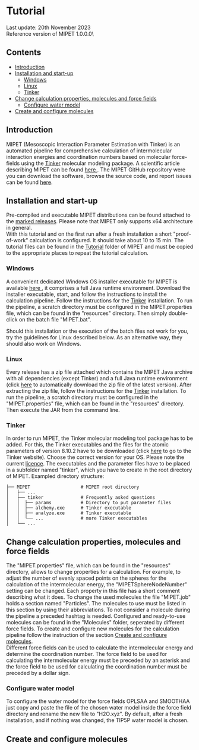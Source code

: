 # Tutorial

Last update: 20th November 2023\
Reference version of MIPET 1.0.0.0\

## Contents
* [Introduction](#introduction)
* [Installation and start-up](#installation-and-start-up)
  * [Windows](#windows)
  * [Linux](#linux)
  * [Tinker](#tinker)
* [Change calculation properties, molecules and force fields](#change-calculation-properties-molecules-and-force-fields) 
  * [Configure water model](#configure-water-model)
* [Create and configure molecules](#create-and-configure-molecules)

## Introduction
MIPET (Mesoscopic Interaction Parameter Estimation with Tinker) is an automated pipeline for comprehensive calculation
of intermolecular interaction energies and coordination numbers based on molecular force-fields using the 
<a href="https://dasher.wustl.edu/tinker/">Tinker</a> molecular modeling package.
A scientific article describing MIPET can be found <a href="TODO: add link to paper"> here </a>. 
The MIPET GitHub repository were you can download the software, browse the source code, and report issues can be found 
<a href="https://github.com/zielesny/MIPET">here</a>.

## Installation and start-up
Pre-compiled and executable MIPET distributions can be found attached to the 
<a href="https://github.com/zielesny/MIPET/releases">marked releases</a>. Please note that MIPET only supports x64 
architecture in general.\
With this tutorial and on the first run after a fresh installation a short "proof-of-work" calculation is configured. 
It should take about 10 to 15 min.
The tutorial files can be found in the <a href="https://github.com/zielesny/MIPET/tree/main/Tutorial">Tutorial</a> folder 
of MIPET and must be copied to the appropriate 
places to repeat the tutorial calculation. 

### Windows
A convenient dedicated Windows OS installer executable for MIPET is available
<a href="https://github.com/zielesny/MIPET/releases/download/MIPET/MIPET_win_x86_64.exe"> here </a>, 
it comprises a full Java runtime environment. Download the installer executable, start, and follow the instructions to
install the calculation pipeline. Follow the instructions for the [Tinker](#tinker) installation. To run the pipeline, 
a scratch directory must be configured in the MIPET.properties file, which can be found in the "resources" directory. 
Then simply double-click on the batch file "MIPET.bat".

Should this installation or the execution of the batch files not work for you, try the guidelines for Linux described 
below. As an alternative way, they should also work on Windows.

### Linux
Every release has a zip file attached which contains the MIPET Java archive with all dependencies (except Tinker) and a
full Java runtime environment 
(click <a href="https://github.com/zielesny/MIPET/releases/download/MIPET/MIPET_linux_x86_64.tar.gz">here</a> to 
automatically download the zip file of the latest version). 
After extracting the zip file, follow the instructions for the [Tinker](#tinker) installation. To run the pipeline, 
a scratch directory must be configured in the "MIPET.properties" file, which can be found in the "resources" directory. 
Then execute the JAR from the command line.

### Tinker
In order to run MIPET, the Tinker molecular modeling tool package has to be added. For this, the Tinker executables and 
the files for the atomic parameters of version 8.10.2 have to be downloaded 
(click <a href="https://dasher.wustl.edu/tinker/">here</a> to go to the Tinker website). Choose the correct version for 
your OS. Please note the current <a href="https://dasher.wustl.edu/tinker/downloads/license.pdf">licence</a>. 
The executables and the parameter files have to be placed in a subfolder named "tinker", which you have to create in the
root directory of MIPET.
Exampled directory structure:

    ├── MIPET                   # MIPET root directory  
    │   ├── ...              
    │   ├── tinker              # Frequently asked questions  
    │   │  ├── params           # Directory to put parameter files  
    │   │  ├── alchemy.exe      # Tinker executable  
    │   │  ├── analyze.exe      # Tinker executable  
    │   │  └── ...              # more Tinker executables  
    │   └── ...                 

## Change calculation properties, molecules and force fields
The "MIPET.properties" file,  which can be found in the "resources" directory, allows to change properties for a 
calculation. For example, to adjust the number of evenly spaced points on the spheres for the calculation of the 
intermolecular energy, the "MIPETSphereNodeNumber" setting can be changed. Each property in this file has a short comment
describing what it does. To change the used molecules the file "MIPET.job" holds a section named "Particles". The molecules 
to use must be listed in this section by using their abbreviations. To not consider a molecule during the pipeline a
preceded hashtag is needed. Configured and ready-to-use molecules can be found in the "Molecules" folder, seperated by 
different force fields. To create and configure new molecules for the calculation pipeline follow the instruction of the
section [Create and configure molecules](#create-and-configure-molecules).\
Different force fields can be used to calculate the intermolecular energy and determine the coordination number. The 
force field to be used for calculating the intermolecular energy must be preceded by an asterisk and the force field 
to be used for calculating the coordination number must be preceded by a dollar sign.

### Configure water model
To configure the water model for the force fields OPLSAA and SMOOTHAA just copy and paste the file of the chosen water 
model inside the force field directory and rename the new file to "H2O.xyz". By default, after a fresh installation, and 
if nothing was changed, the TIP5P water model is chosen.

## Create and configure molecules

